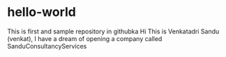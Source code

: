 # hello-world
This is first and sample repository in githubka
Hi This is Venkatadri Sandu (venkat), I have a dream of opening a company called SanduConsultancyServices
